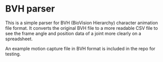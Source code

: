 # BVH parser

This is a simple parser for BVH (BioVision Hierarchy) character animation file format. It converts the original BVH file to a more readable CSV file to see the frame angle and position data of a joint more clearly on a spreadsheet.

An example motion capture file in BVH format is included in the repo for testing. 
